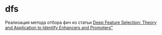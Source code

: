 # dfs
Реализация метода отбора фич из статьи [Deep Feature Selection: Theory and Application to Identify Enhancers and Promoters"](https://pdfs.semanticscholar.org/ac2a/c075773cc936a206c3ebb2339376d586bcbd.pdf)
